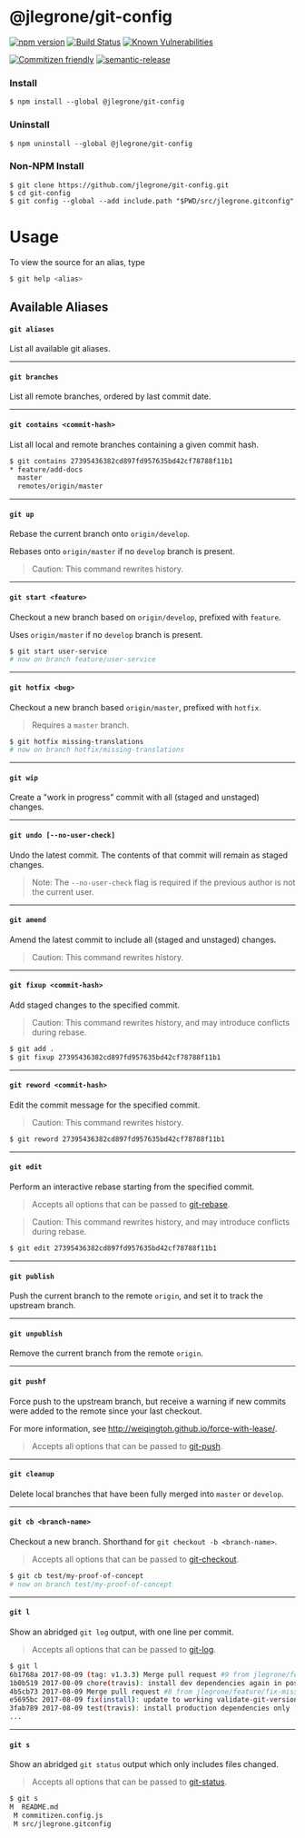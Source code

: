 # @jlegrone/git-config

[![npm version](https://badge.fury.io/js/%40jlegrone%2Fgit-config.svg)](https://badge.fury.io/js/%40jlegrone%2Fgit-config)
[![Build Status](https://travis-ci.org/jlegrone/git-config.svg?branch=master)](https://travis-ci.org/jlegrone/git-config)
[![Known Vulnerabilities](https://snyk.io/test/github/jlegrone/git-config/badge.svg)](https://snyk.io/test/github/jlegrone/git-config)

[![Commitizen friendly](https://img.shields.io/badge/commitizen-friendly-brightgreen.svg)](http://commitizen.github.io/cz-cli/)
[![semantic-release](https://img.shields.io/badge/%20%20%F0%9F%93%A6%F0%9F%9A%80-semantic--release-e10079.svg)](https://github.com/semantic-release/semantic-release)

### Install

```
$ npm install --global @jlegrone/git-config
```

### Uninstall

```
$ npm uninstall --global @jlegrone/git-config
```

### Non-NPM Install

```
$ git clone https://github.com/jlegrone/git-config.git
$ cd git-config
$ git config --global --add include.path "$PWD/src/jlegrone.gitconfig"
```

# Usage

To view the source for an alias, type

```bash
$ git help <alias>
```

## Available Aliases

#### `git aliases`

List all available git aliases.

<hr>

#### `git branches`

List all remote branches, ordered by last commit date.

<hr>

#### `git contains <commit-hash>`

List all local and remote branches containing a given commit hash.

```bash
$ git contains 27395436382cd897fd957635bd42cf78788f11b1
* feature/add-docs
  master
  remotes/origin/master
```

<hr>

#### `git up`

Rebase the current branch onto `origin/develop`.

Rebases onto `origin/master` if no `develop` branch is present.

> Caution: This command rewrites history.

<hr>

#### `git start <feature>`

Checkout a new branch based on `origin/develop`, prefixed with `feature`.

Uses `origin/master` if no `develop` branch is present.

```bash
$ git start user-service
# now on branch feature/user-service
```

<hr>

#### `git hotfix <bug>`

Checkout a new branch based `origin/master`, prefixed with `hotfix`.

> Requires a `master` branch.

```bash
$ git hotfix missing-translations
# now on branch hotfix/missing-translations
```

<hr>

#### `git wip`

Create a "work in progress" commit with all (staged and unstaged) changes.

<hr>

#### `git undo [--no-user-check]`

Undo the latest commit. The contents of that commit will remain as staged changes.

> Note: The `--no-user-check` flag is required if the previous author is not the current user.

<hr>

#### `git amend`

Amend the latest commit to include all (staged and unstaged) changes.

> Caution: This command rewrites history.

<hr>

#### `git fixup <commit-hash>`

Add staged changes to the specified commit.

> Caution: This command rewrites history, and may introduce conflicts during rebase.

```bash
$ git add .
$ git fixup 27395436382cd897fd957635bd42cf78788f11b1
```

<hr>

#### `git reword <commit-hash>`

Edit the commit message for the specified commit.

> Caution: This command rewrites history.

```bash
$ git reword 27395436382cd897fd957635bd42cf78788f11b1
```

<hr>

#### `git edit`

Perform an interactive rebase starting from the specified commit.

> Accepts all options that can be passed to [git-rebase](https://git-scm.com/docs/git-rebase).

> Caution: This command rewrites history, and may introduce conflicts during rebase.

```bash
$ git edit 27395436382cd897fd957635bd42cf78788f11b1
```

<hr>

#### `git publish`

Push the current branch to the remote `origin`, and set it to track the upstream branch.

<hr>

#### `git unpublish`

Remove the current branch from the remote `origin`.

<hr>

#### `git pushf`

Force push to the upstream branch, but receive a warning if new commits were added to the remote since your last checkout.

For more information, see http://weiqingtoh.github.io/force-with-lease/.

> Accepts all options that can be passed to [git-push](https://git-scm.com/docs/git-push).

<hr>

#### `git cleanup`

Delete local branches that have been fully merged into `master` or `develop`.

<hr>

#### `git cb <branch-name>`

Checkout a new branch. Shorthand for `git checkout -b <branch-name>`.

> Accepts all options that can be passed to [git-checkout](https://git-scm.com/docs/git-checkout).

```bash
$ git cb test/my-proof-of-concept
# now on branch test/my-proof-of-concept
```

<hr>

#### `git l`

Show an abridged `git log` output, with one line per commit.

> Accepts all options that can be passed to [git-log](https://git-scm.com/docs/git-log).

```bash
$ git l
6b1768a 2017-08-09 (tag: v1.3.3) Merge pull request #9 from jlegrone/feature/re-enable-release [GitHub]
1b0b519 2017-08-09 chore(travis): install dev dependencies again in post_success hook [Jacob LeGrone]
4b5cb73 2017-08-09 Merge pull request #8 from jlegrone/feature/fix-missing-dep [GitHub]
e5695bc 2017-08-09 fix(install): update to working validate-git-version [Jacob LeGrone]
3fab789 2017-08-09 test(travis): install production dependencies only [Jacob LeGrone]
...
```

<hr>

#### `git s`

Show an abridged `git status` output which only includes files changed.

> Accepts all options that can be passed to [git-status](https://git-scm.com/docs/git-status).

```bash
$ git s
M  README.md
 M commitizen.config.js
 M src/jlegrone.gitconfig
```
